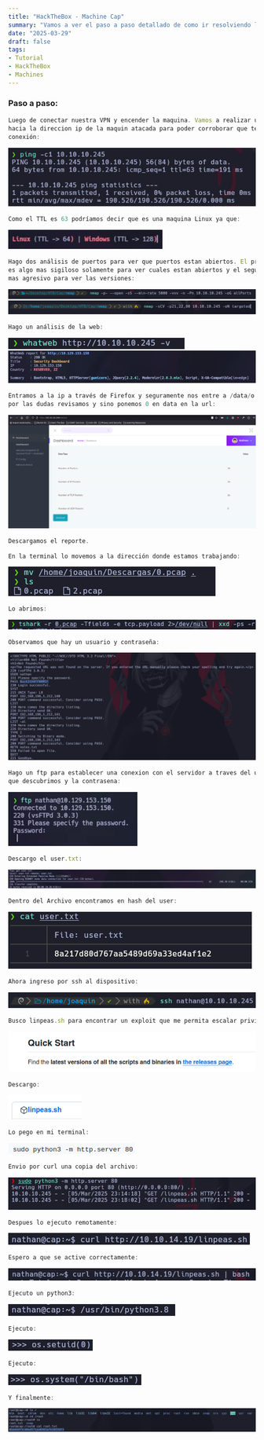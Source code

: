 ```yaml
---
title: "HackTheBox - Machine Cap"
summary: "Vamos a ver el paso a paso detallado de como ir resolviendo la maquina:"
date: "2025-03-29"
draft: false
tags:
- Tutorial
- HackTheBox
- Machines
---
```


### Paso a paso:
```js
Luego de conectar nuestra VPN y encender la maquina. Vamos a realizar un ping 
hacia la direccion ip de la maquin atacada para poder corroborar que tenemos
conexión:
```
![Test Relative Image](./imagen.png)


```js
Como el TTL es 63 podríamos decir que es una maquina Linux ya que:
```
![Test Relative Image](./imagen2.png)


```js
Hago dos análisis de puertos para ver que puertos estan abiertos. El primero 
es algo mas sigiloso solamente para ver cuales estan abiertos y el segundo es
mas agresivo para ver las versiones:
```
![Test Relative Image](./imagen3.png)
![Test Relative Image](./imagen4.png)


```js
Hago un análisis de la web:
```
![Test Relative Image](./imagen5.png)
![Test Relative Image](./imagen6.png)


```js
Entramos a la ip a través de Firefox y seguramente nos entre a /data/o pero 
por las dudas revisamos y sino ponemos 0 en data en la url:
```
![Test Relative Image](./imagen7.png)


```js
Descargamos el reporte.
```


```js
En la terminal lo movemos a la dirección donde estamos trabajando:
```
![Test Relative Image](./imagen8.png)


```js
Lo abrimos:
```
![Test Relative Image](./imagen9.png)


```js
Observamos que hay un usuario y contraseña:
```
![Test Relative Image](./imagen10.png)


```js
Hago un ftp para establecer una conexion con el servidor a traves del usuario 
que descubrimos y la contrasena:
```
![Test Relative Image](./imagen11.png)


```js
Descargo el user.txt:
```
![Test Relative Image](./imagen12.png)


```js
Dentro del Archivo encontramos en hash del user:
```
![Test Relative Image](./imagen13.png)



```js
Ahora ingreso por ssh al dispositivo:
```
![Test Relative Image](./imagen14.png)


```js
Busco linpeas.sh para encontrar un exploit que me permita escalar privilegios:
```
![Test Relative Image](./imagen15.png)


```js
Descargo:
```
![Test Relative Image](./imagen16.png)


```js
Lo pego en mi terminal:
```
![Test Relative Image](./imagen17.png)


```js
Envio por curl una copia del archivo:
```
![Test Relative Image](./imagen18.png)


```js
Despues lo ejecuto remotamente:
```
![Test Relative Image](./imagen19.png)


```js
Espero a que se active correctamente:
```
![Test Relative Image](./imagen20.png)


```js
Ejecuto un python3:
```
![Test Relative Image](./imagen21.png)


```js
Ejecuto:
```
![Test Relative Image](./imagen22.png)


```js
Ejecuto:
```
![Test Relative Image](./imagen23.png)


```js
Y finalmente:
```
![Test Relative Image](./imagen24.png)














